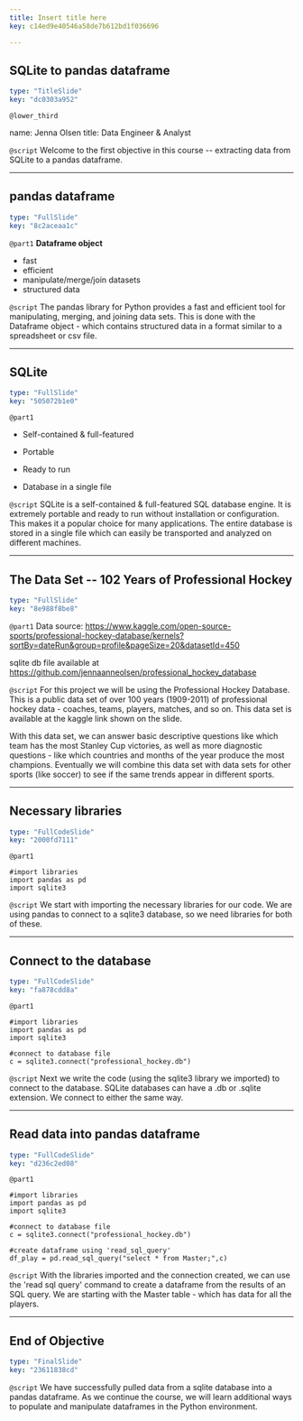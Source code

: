 ```yaml
---
title: Insert title here
key: c14ed9e40546a58de7b612bd1f036696

---
```

## SQLite to pandas dataframe

```yaml
type: "TitleSlide"
key: "dc0303a952"
```

`@lower_third`

name: Jenna Olsen
title: Data Engineer & Analyst


`@script`
Welcome to the first objective in this course -- extracting data from SQLite to a pandas dataframe.


---
## pandas dataframe

```yaml
type: "FullSlide"
key: "8c2aceaa1c"
```

`@part1`
__Dataframe object__

- fast
- efficient
- manipulate/merge/join datasets 
- structured data


`@script`
The pandas library for Python provides a fast and efficient tool for manipulating, merging, and joining data sets. This is done with the Dataframe object - which contains structured data in a format similar to a spreadsheet or csv file.


---
## SQLite

```yaml
type: "FullSlide"
key: "505072b1e0"
```

`@part1`
- Self-contained & full-featured

- Portable

- Ready to run

- Database in a single file


`@script`
SQLite is a self-contained & full-featured SQL database engine.  It is extremely portable and ready to run without installation or configuration.  This makes it a popular choice for many applications.  The entire database is stored in a single file which can easily be transported and analyzed on different machines.


---
## The Data Set -- 102 Years of Professional Hockey

```yaml
type: "FullSlide"
key: "8e988f8be8"
```

`@part1`
Data source: https://www.kaggle.com/open-source-sports/professional-hockey-database/kernels?sortBy=dateRun&group=profile&pageSize=20&datasetId=450

sqlite db file available at https://github.com/jennaanneolsen/professional_hockey_database


`@script`
For this project we will be using the Professional Hockey Database.  This is a public data set of over 100 years (1909-2011) of professional hockey data - coaches, teams, players, matches, and so on. This data set is available at the kaggle link shown on the slide. 

With this data set, we can answer basic descriptive questions like which team has the most Stanley Cup victories, as well as more diagnostic questions - like which countries and months of the year produce the most champions.  Eventually we will combine this data set with data sets for other sports (like soccer) to see if the same trends appear in different sports.


---
## Necessary libraries

```yaml
type: "FullCodeSlide"
key: "2000fd7111"
```

`@part1`
```
#import libraries
import pandas as pd
import sqlite3

```


`@script`
We start with importing the necessary libraries for our code.  We are using pandas to connect to a sqlite3 database, so we need libraries for both of these.


---
## Connect to the database

```yaml
type: "FullCodeSlide"
key: "fa878cdd8a"
```

`@part1`
```
#import libraries
import pandas as pd
import sqlite3

#connect to database file
c = sqlite3.connect("professional_hockey.db")

```


`@script`
Next we write the code (using the sqlite3 library we imported) to connect to the database.  SQLite databases can have a .db or .sqlite extension.  We connect to either the same way.


---
## Read data into pandas dataframe

```yaml
type: "FullCodeSlide"
key: "d236c2ed08"
```

`@part1`
```
#import libraries
import pandas as pd
import sqlite3

#connect to database file
c = sqlite3.connect("professional_hockey.db")

#create dataframe using 'read_sql_query'
df_play = pd.read_sql_query("select * from Master;",c)
```


`@script`
With the libraries imported and the connection created, we can use the 'read sql query' command to create a dataframe from the results of an SQL query. We are starting with the Master table - which has data for all the players.


---
## End of Objective

```yaml
type: "FinalSlide"
key: "23611838cd"
```

`@script`
We have successfully pulled data from a sqlite database into a pandas dataframe.  As we continue the course, we will learn additional ways to populate and manipulate dataframes in the Python environment.

